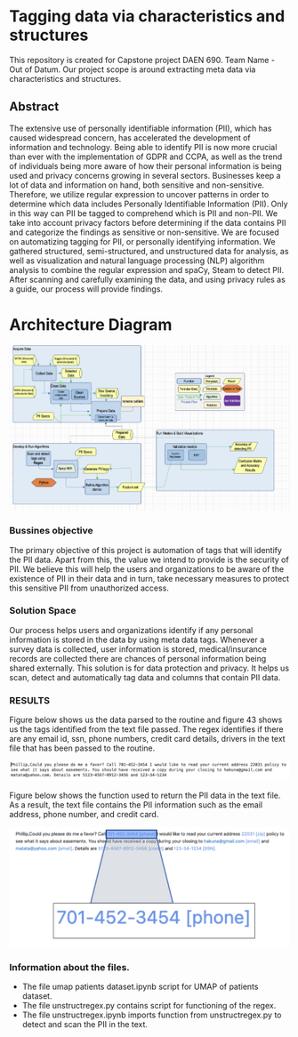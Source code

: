 
# Tagging data via characteristics and structures

This repository is created for Capstone project DAEN 690. Team Name - Out of Datum. Our project scope is around extracting meta data via characteristics and structures.

## Abstract

The extensive use of personally identifiable information (PII), which has caused widespread concern, has accelerated the development of information and technology. Being able to identify PII is now more crucial than ever with the implementation of GDPR and CCPA, as well as the trend of individuals being more aware of how their personal information is being used and privacy concerns growing in several sectors. Businesses keep a lot of data and information on hand, both sensitive and non-sensitive. Therefore, we utilize regular expression to uncover patterns in order to determine which data includes Personally Identifiable Information (PII). Only in this way can PII be tagged to comprehend which is PII and non-PII. We take into account privacy factors before determining if the data contains PII and categorize the findings as sensitive or non-sensitive. We are focused on automatizing tagging for PII, or personally identifying information. We gathered structured, semi-structured, and unstructured data for analysis, as well as visualization and natural language processing (NLP) algorithm analysis to combine the regular expression and spaCy, Steam to detect PII. After scanning and carefully examining the data, and using privacy rules as a guide, our process will provide findings.


# Architecture Diagram

![Alt text](images/schematic.png?raw=true "Title")


### Bussines objective

The primary objective of this project is automation of tags that will identify the PII data. Apart from this, the value we intend to provide is the security of PII. We believe this will help the users and organizations to be aware of the existence of PII in their data and in turn, take necessary measures to protect this sensitive PII from unauthorized access.


### Solution Space

Our process helps users and organizations identify if any personal information is stored in the data by using meta data tags. Whenever a survey data is collected, user information is stored, medical/insurance records are collected there are chances of personal information being shared externally. This solution is for data protection and privacy. It helps us scan, detect and automatically tag data and columns that contain PII data.


### RESULTS 

Figure below shows us the data parsed to the routine and figure 43 shows us the tags identified from the text file passed. The regex identifies if there are any email id, ssn, phone numbers, credit card details, drivers in the text file that has been passed to the routine.

![Alt text](images/input.png?raw=true "Title")

Figure below  shows the function used to return the PII data in the text file. As a result, the text file contains the PII information such as the email address, phone number, and credit card.

![Alt text](images/output.png?raw=true "Title")


### Information about the files.

- The file umap patients dataset.ipynb script for UMAP of patients dataset.
- The file unstructregex.py contains script for functioning of the regex.
- The file  unstructregex.ipynb imports function from unstructregex.py to detect and scan the PII in the text.
